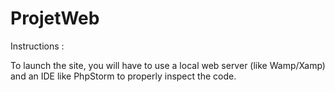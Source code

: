 # ProjetWeb

Instructions :

To launch the site, you will have to use a local web server (like Wamp/Xamp) and an IDE like PhpStorm to properly inspect the code.
